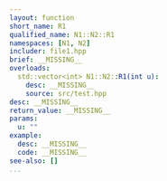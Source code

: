 ```yaml
---
layout: function
short_name: R1
qualified_name: N1::N2::R1
namespaces: [N1, N2]
includer: file1.hpp
brief: __MISSING__
overloads:
  std::vector<int> N1::N2::R1(int u):
    desc: __MISSING__
    source: src/test.hpp
desc: __MISSING__
return_value: __MISSING__
params:
  u: ""
example:
  desc: __MISSING__
  code: __MISSING__
see-also: []
...
```

